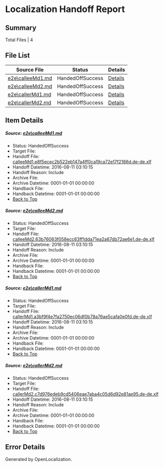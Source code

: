 # <a name='report-top'></a> Localization Handoff Report

## Summary
 Total Files | 4

## File List
 Source File | Status | Details 
 ----------- | ------ | ------- 
 [e2e\calleeMd1.md](https://github.com/OpenLocalizationTestOrg/oltest/blob/2d2e39df18d78a3cf433688410a33e9a375e9fb0/e2e/calleeMd1.md) | HandedOffSuccess | [Details](#444be89c0e12009e3aee26d93edc7ffe9ce44c771)
 [e2e\calleeMd2.md](https://github.com/OpenLocalizationTestOrg/oltest/blob/2d2e39df18d78a3cf433688410a33e9a375e9fb0/e2e/calleeMd2.md) | HandedOffSuccess | [Details](#443642d166dfa183364eb4af607353e3e64d66b02)
 [e2e\callerMd1.md](https://github.com/OpenLocalizationTestOrg/oltest/blob/2d2e39df18d78a3cf433688410a33e9a375e9fb0/e2e/callerMd1.md) | HandedOffSuccess | [Details](#01a71e1d0284ce271c98633e694c401258fcf5723)
 [e2e\callerMd2.md](https://github.com/OpenLocalizationTestOrg/oltest/blob/2d2e39df18d78a3cf433688410a33e9a375e9fb0/e2e/callerMd2.md) | HandedOffSuccess | [Details](#3ac094ae6df99d30fca6bd4b2954e14bed6d5da34)

## Item Details
##### <a name='444be89c0e12009e3aee26d93edc7ffe9ce44c771'></a> Source: [e2e\calleeMd1.md](https://github.com/OpenLocalizationTestOrg/oltest/blob/2d2e39df18d78a3cf433688410a33e9a375e9fb0/e2e/calleeMd1.md)
* Status: HandedOffSuccess
* Target File: 
* Handoff File: [calleeMd1.e8f5ecec2b522eb147a4ff0ca19ca72e17f2186d.de-de.xlf](https://github.com/OpenLocalizationTestOrg/olhandoff-e2e/blob/fa1b9834a85c4a12fea8c01fc968e4d3770bc676/ol-handoff/OpenLocalizationTestOrg/ol-test-dede/ci/ht/calleeMd1.e8f5ecec2b522eb147a4ff0ca19ca72e17f2186d.de-de.xlf)
* Handoff Datetime: 2016-08-11 03:10:15
* Handoff Reason: Include
* Archive File: 
* Archive Datetime: 0001-01-01 00:00:00
* Handback File: 
* Handback Datetime: 0001-01-01 00:00:00
* [Back to Top](#report-top)

##### <a name='443642d166dfa183364eb4af607353e3e64d66b02'></a> Source: [e2e\calleeMd2.md](https://github.com/OpenLocalizationTestOrg/oltest/blob/2d2e39df18d78a3cf433688410a33e9a375e9fb0/e2e/calleeMd2.md)
* Status: HandedOffSuccess
* Target File: 
* Handoff File: [calleeMd2.63b76063f058ecc63ff1dda71ea2a67db72ae6e1.de-de.xlf](https://github.com/OpenLocalizationTestOrg/olhandoff-e2e/blob/fa1b9834a85c4a12fea8c01fc968e4d3770bc676/ol-handoff/OpenLocalizationTestOrg/ol-test-dede/ci/ht/calleeMd2.63b76063f058ecc63ff1dda71ea2a67db72ae6e1.de-de.xlf)
* Handoff Datetime: 2016-08-11 03:10:15
* Handoff Reason: Include
* Archive File: 
* Archive Datetime: 0001-01-01 00:00:00
* Handback File: 
* Handback Datetime: 0001-01-01 00:00:00
* [Back to Top](#report-top)

##### <a name='01a71e1d0284ce271c98633e694c401258fcf5723'></a> Source: [e2e\callerMd1.md](https://github.com/OpenLocalizationTestOrg/oltest/blob/2d2e39df18d78a3cf433688410a33e9a375e9fb0/e2e/callerMd1.md)
* Status: HandedOffSuccess
* Target File: 
* Handoff File: [callerMd1.a3bf9f4e7fa2750ec06df0b78a76ae5cafa0e0fd.de-de.xlf](https://github.com/OpenLocalizationTestOrg/olhandoff-e2e/blob/fa1b9834a85c4a12fea8c01fc968e4d3770bc676/ol-handoff/OpenLocalizationTestOrg/ol-test-dede/ci/ht/callerMd1.a3bf9f4e7fa2750ec06df0b78a76ae5cafa0e0fd.de-de.xlf)
* Handoff Datetime: 2016-08-11 03:10:15
* Handoff Reason: Include
* Archive File: 
* Archive Datetime: 0001-01-01 00:00:00
* Handback File: 
* Handback Datetime: 0001-01-01 00:00:00
* [Back to Top](#report-top)

##### <a name='3ac094ae6df99d30fca6bd4b2954e14bed6d5da34'></a> Source: [e2e\callerMd2.md](https://github.com/OpenLocalizationTestOrg/oltest/blob/2d2e39df18d78a3cf433688410a33e9a375e9fb0/e2e/callerMd2.md)
* Status: HandedOffSuccess
* Target File: 
* Handoff File: [callerMd2.c7d976edeb9cd5406eae7aba4c05d6d92e81ae95.de-de.xlf](https://github.com/OpenLocalizationTestOrg/olhandoff-e2e/blob/fa1b9834a85c4a12fea8c01fc968e4d3770bc676/ol-handoff/OpenLocalizationTestOrg/ol-test-dede/ci/ht/callerMd2.c7d976edeb9cd5406eae7aba4c05d6d92e81ae95.de-de.xlf)
* Handoff Datetime: 2016-08-11 03:10:15
* Handoff Reason: Include
* Archive File: 
* Archive Datetime: 0001-01-01 00:00:00
* Handback File: 
* Handback Datetime: 0001-01-01 00:00:00
* [Back to Top](#report-top)


## Error Details

Generated by OpenLocalization.
